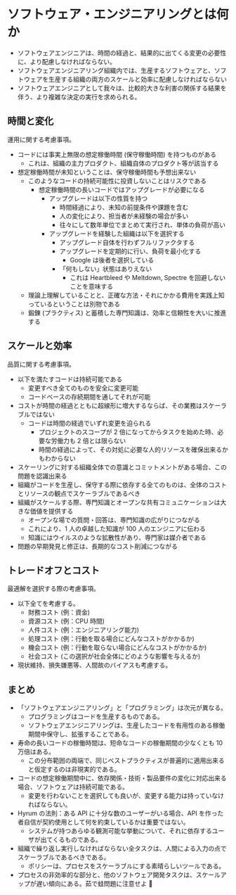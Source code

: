 # ソフトウェア・エンジニアリングとは何か

- ソフトウェアエンジニアは、時間の経過と、結果的に出てくる変更の必要性に、より配慮しなければならない。
- ソフトウェアエンジニアリング組織内では、生産するソフトウェアと、ソフトウェアを生産する組織の両方のスケールと効率に配慮しなければならない
- ソフトウェアエンジニアとして我々は、比較的大きな利害の関係する結果を伴う、より複雑な決定の実行を求められる。

## 時間と変化

運用に関する考慮事項。

- コードには事実上無限の想定稼働時間 (保守稼働時間) を持つものがある
  - これは、組織の主力プロダクト、組織自体のプロダクト等が該当する
- 想定稼働時間が未知ということは、保守稼働時間も予想出来ない
  - このようなコードの持続可能性に投資しないことはリスクである
    - 想定稼働時間の長いコードではアップグレードが必要になる
      - アップグレードは以下の性質を持つ
        - 時間経過により、未知の前提条件や課題を含む
        - 人の変化により、担当者が未経験の場合が多い
        - 往々にして数年単位でまとめて実行され、単体の負荷が高い
      - アップグレードを経験した組織は以下を選択する
        - アップグレード自体を行わずフルリファクタする
        - アップグレードを定期的に行い、負荷を最小化する
          - Google は後者を選択している
        - 「何もしない」状態はありえない
          - これは Heartbleed や Meltdown, Spectre を回避しないことを意味する
  - 理論上理解していることと、正確な方法・それにかかる費用を実践上知っているということは別物である
  - 鍛錬 (プラクティス) と蓄積した専門知識は、効率と信頼性を大いに推進する

## スケールと効率

品質に関する考慮事項。

- 以下を満たすコードは持続可能である
  - 変更すべき全てのものを安全に変更可能
  - コードベースの存続期間を通してそれが可能
- コストが時間の経過とともに超線形に増大するならば、その業務はスケーラブルではない
  - コードは時間の経過でいずれ変更を迫られる
    - プロジェクトのスコープが 2 倍になってからタスクを始めた時、必要な労働力も 2 倍とは限らない
    - 時間の経過によって、その対処に必要な人的リソースを確保出来るかもわからない
- スケーリングに対する組織全体での意識とコミットメントがある場合、この問題を認識出来る
- 組織がコードを生産し、保守する際に依存する全てのものは、全体のコストとリソースの観点でスケーラブルであるべき
- 組織がスケールする際、専門知識とオープンな共有コミュニケーションは大きな価値を提供する
  - オープンな場での質問・回答は、専門知識の広がりにつながる
  - これにより、1 人の卓越した知識が 100 人のエンジニアに伝わる
  - 知識にはウイルスのような拡散性があり、専門家は媒介者である
- 問題の早期発見と修正は、長期的なコスト削減につながる

## トレードオフとコスト

最適解を選択する際の考慮事項。

- 以下全てを考慮する。
  - 財務コスト (例：資金)
  - 資源コスト (例：CPU 時間)
  - 人件コスト (例：エンジニアリング能力)
  - 処理コスト (例：行動を取る場合にどんなコストがかかるか)
  - 機会コスト (例：行動を取らない場合にどんなコストがかかるか)
  - 社会コスト (この選択が社会全体にどのような影響を与えるか)
- 現状維持、損失嫌悪等、人間故のバイアスも考慮する。

## まとめ

- 「ソフトウェアエンジニアリング」と「プログラミング」は次元が異なる。
  - プログラミングはコードを生産するものである。
  - ソフトウェアエンジニアリングは、生産したコードを有用性のある稼働期間中保守し、拡張することである。
- 寿命の長いコードの稼働時間は、短命なコードの稼働期間の少なくとも 10 万倍はある。
  - この分布範囲の両端で、同じベストプラクティスが普遍的に適用出来ると仮定するのは非現実的である。
- コードの想定稼働期間中に、依存関係・技術・製品要件の変化に対応出来る場合、ソフトウェアは持続可能である。
  - 変更を行わないことを選択しても良いが、変更する能力は持っていなければならない。
- Hyrum の法則：ある API に十分な数のユーザーがいる場合、API を作った者自信が契約使用として何を約束しているかは重要ではない。
  - システムが持つあらゆる観測可能な挙動について、それに依存するユーザが出てくるものである。
- 組織で繰り返し実行しなければならない全タスクは、人間による入力の点でスケーラブルであるべきである。
  - ポリシーは、プロセスをスケーラブルにする素晴らしいツールである。
- プロセスの非効率的な部分と、他のソフトウェア開発タスクは、スケールアップが遅い傾向にある。茹で蛙問題に注意せよ 🐸
